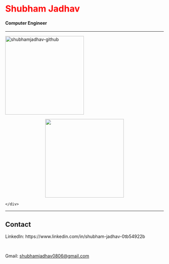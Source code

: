 <!DOCTYPE html>
<html lang="en">
<head>
    <meta charset="UTF-8">
    <meta name="viewport" content="width=device-width, initial-scale=1.0">
</head>
<body>
    <h1 style="color:red">Shubham Jadhav</h1>
    <h4>Computer Engineer</h4>
    <hr>
    
  <p><img align="center" src="https://github-readme-stats.vercel.app/api/top-langs?username=shubhamjadhav-github&show_icons=true&locale=en&layout=compact" alt="shubhamjadhav-github" height=250px/></p>

  <p align="center">
  <img src="https://github-readme-stats.vercel.app/api/top-langs?username=shubhamjadhav-github&layout=compact&hide=css,html,shell,batch,dockerfile,makefile,jupyter%20notebook,tsql,cmake,scss,objective-c,typescript,perl,ruby,r,go,kotlin,swift,visual%20basic,assembly,lua,haskell,elixir,coffeescript" height="250px" />
</p>

    </div>
  <hr>
  <h2>Contact</h2>
<p>LinkedIn: https://www.linkedin.com/in/shubham-jadhav-0tb54922b</p><br>
<p>Gmail: <a href="#">shubhamjadhav0806@gmail.com</a></p>
<br>
</body>
</html>
